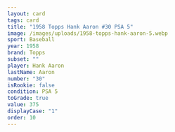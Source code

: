 ```yaml
---
layout: card
tags: card
title: "1958 Topps Hank Aaron #30 PSA 5"
image: /images/uploads/1958-topps-hank-aaron-5.webp
sport: Baseball
year: 1958
brand: Topps
subset: ""
player: Hank Aaron
lastName: Aaron
number: "30"
isRookie: false
condition: PSA 5
toGrade: true
value: 375
displayCase: "1"
order: 10
---
```


